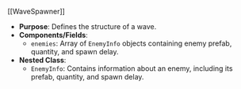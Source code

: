 [[WaveSpawner]]
- **Purpose**: Defines the structure of a wave.
- **Components/Fields**:
    - `enemies`: Array of `EnemyInfo` objects containing enemy prefab, quantity, and spawn delay.
- **Nested Class**:
    - `EnemyInfo`: Contains information about an enemy, including its prefab, quantity, and spawn delay.